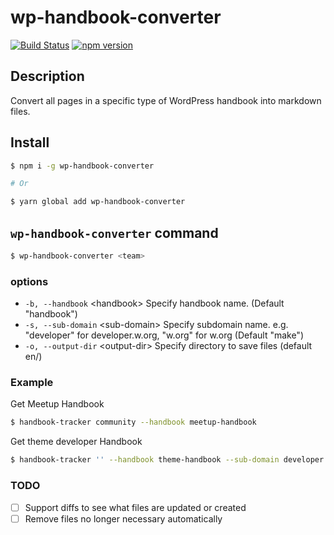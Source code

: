 # wp-handbook-converter

[![Build Status](https://travis-ci.com/mirucon/wp-handbook-converter.svg?branch=master)](https://travis-ci.com/mirucon/wp-handbook-converter) [![npm version](https://badge.fury.io/js/wp-handbook-converter.svg)](https://badge.fury.io/js/wp-handbook-converter)

## Description

Convert all pages in a specific type of WordPress handbook into markdown files.

## Install

```bash
$ npm i -g wp-handbook-converter

# Or 

$ yarn global add wp-handbook-converter
```

## `wp-handbook-converter` command

```bash
$ wp-handbook-converter <team>
```

### options

* `-b, --handbook` &lt;handbook&gt;  Specify handbook name. (Default "handbook")
* `-s, --sub-domain` &lt;sub-domain&gt; Specify subdomain name. e.g. "developer" for developer.w.org, "w.org" for w.org (Default "make")
* `-o, --output-dir` &lt;output-dir&gt; Specify directory to save files (default en/)

### Example

Get Meetup Handbook

```bash
$ handbook-tracker community --handbook meetup-handbook
```

Get theme developer Handbook

```bash
$ handbook-tracker '' --handbook theme-handbook --sub-domain developer
```

### TODO

* [ ] Support diffs to see what files are updated or created
* [ ] Remove files no longer necessary automatically
